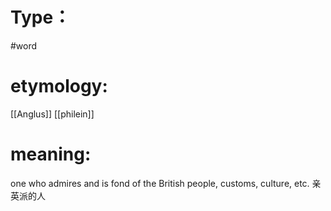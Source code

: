 # Type：
#word 
# etymology: 
[[Anglus]]
[[philein]]
# meaning: 
one who admires and is fond of the British people, customs, culture, etc.
亲英派的人